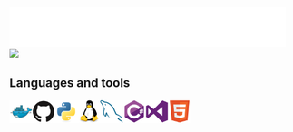 <img src="./about.gif">


<img src="https://github-readme-stats.vercel.app/api?username=FlorianJSa&theme=gotham">


## Languages and tools

<div align="center">
  <div style="display: flex; align-items: flex-start;">
    <img src="https://raw.githubusercontent.com/devicons/devicon/master/icons/docker/docker-original.svg" width="40" height="40" lign="left"/>
    <img src="https://raw.githubusercontent.com/devicons/devicon/master/icons/github/github-original.svg"  width="40" height="40" lign="left"/>
    <img src="https://raw.githubusercontent.com/devicons/devicon/master/icons/python/python-original.svg" alt="debian" width="40" height="40" lign="left"/>
    <img src="https://raw.githubusercontent.com/devicons/devicon/master/icons/linux/linux-original.svg" width="40" height="40" lign="left"/>
    <img src="https://raw.githubusercontent.com/devicons/devicon/master/icons/mysql/mysql-original.svg" width="40" height="40" lign="left"/>
    <img src="https://raw.githubusercontent.com/devicons/devicon/master/icons/csharp/csharp-original.svg" width="40" height="40" lign="left"/>
    <img src="https://raw.githubusercontent.com/devicons/devicon/master/icons/visualstudio/visualstudio-plain.svg" width="40" height="40" lign="left"/>
    <img src="https://raw.githubusercontent.com/devicons/devicon/master/icons/html5/html5-original.svg" width="40" height="40" lign="left"/>
  </div>
</div>





